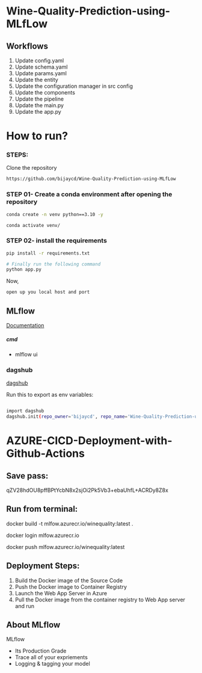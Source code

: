 # Wine-Quality-Prediction-using-MLfLow

## Workflows

1. Update config.yaml
2. Update schema.yaml
3. Update params.yaml
4. Update the entity
5. Update the configuration manager in src config
6. Update the components
7. Update the pipeline 
8. Update the main.py
9. Update the app.py



# How to run?
### STEPS:

Clone the repository

```bash
https://github.com/bijaycd/Wine-Quality-Prediction-using-MLfLow
```
### STEP 01- Create a conda environment after opening the repository

```bash
conda create -n venv python==3.10 -y
```

```bash
conda activate venv/
```


### STEP 02- install the requirements
```bash
pip install -r requirements.txt
```


```bash
# Finally run the following command
python app.py
```

Now,
```bash
open up you local host and port
```



## MLflow

[Documentation](https://mlflow.org/docs/latest/index.html)


##### cmd
- mlflow ui

### dagshub
[dagshub](https://dagshub.com/)


Run this to export as env variables:

```bash

import dagshub
dagshub.init(repo_owner='bijaycd', repo_name='Wine-Quality-Prediction-using-MLfLow', mlflow=True)

```


# AZURE-CICD-Deployment-with-Github-Actions

## Save pass:

qZV28hdOU8pffBPtYcbN8x2sjOi2Pk5Vb3+ebaUhfL+ACRDy8Z8x


## Run from terminal:

docker build -t mlfow.azurecr.io/winequality:latest .

docker login mlfow.azurecr.io

docker push mlfow.azurecr.io/winequality:latest


## Deployment Steps:

1. Build the Docker image of the Source Code
2. Push the Docker image to Container Registry
3. Launch the Web App Server in Azure 
4. Pull the Docker image from the container registry to Web App server and run 



## About MLflow 
MLflow

 - Its Production Grade
 - Trace all of your expriements
 - Logging & tagging your model